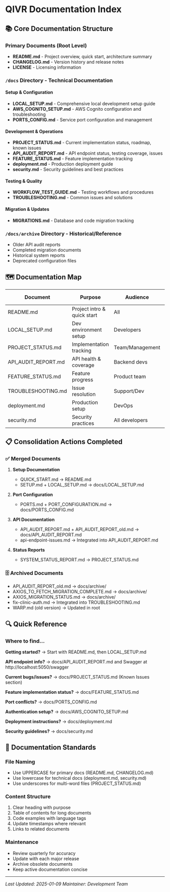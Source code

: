 # QIVR Documentation Index

## 📚 Core Documentation Structure

### Primary Documents (Root Level)
- **README.md** - Project overview, quick start, architecture summary
- **CHANGELOG.md** - Version history and release notes  
- **LICENSE** - Licensing information

### `/docs` Directory - Technical Documentation

#### Setup & Configuration
- **LOCAL_SETUP.md** - Comprehensive local development setup guide
- **AWS_COGNITO_SETUP.md** - AWS Cognito configuration and troubleshooting
- **PORTS_CONFIG.md** - Service port configuration and management

#### Development & Operations
- **PROJECT_STATUS.md** - Current implementation status, roadmap, known issues
- **API_AUDIT_REPORT.md** - API endpoint status, testing coverage, issues
- **FEATURE_STATUS.md** - Feature implementation tracking
- **deployment.md** - Production deployment guide
- **security.md** - Security guidelines and best practices

#### Testing & Quality
- **WORKFLOW_TEST_GUIDE.md** - Testing workflows and procedures  
- **TROUBLESHOOTING.md** - Common issues and solutions

#### Migration & Updates
- **MIGRATIONS.md** - Database and code migration tracking

### `/docs/archive` Directory - Historical/Reference
- Older API audit reports
- Completed migration documents  
- Historical system reports
- Deprecated configuration files

## 🗺️ Documentation Map

| Document | Purpose | Audience | Update Frequency |
|----------|---------|----------|------------------|
| README.md | Project intro & quick start | All | As needed |
| LOCAL_SETUP.md | Dev environment setup | Developers | Major changes |
| PROJECT_STATUS.md | Implementation tracking | Team/Management | Weekly |
| API_AUDIT_REPORT.md | API health & coverage | Backend devs | Sprint end |
| FEATURE_STATUS.md | Feature progress | Product team | Sprint end |
| TROUBLESHOOTING.md | Issue resolution | Support/Dev | As issues arise |
| deployment.md | Production setup | DevOps | Major releases |
| security.md | Security practices | All developers | Quarterly |

## 📋 Consolidation Actions Completed

### ✅ Merged Documents
1. **Setup Documentation**
   - QUICK_START.md → README.md
   - SETUP.md + LOCAL_SETUP.md → docs/LOCAL_SETUP.md
   
2. **Port Configuration**  
   - PORTS.md + PORT_CONFIGURATION.md → docs/PORTS_CONFIG.md

3. **API Documentation**
   - API_AUDIT_REPORT.md + API_AUDIT_REPORT_old.md → docs/API_AUDIT_REPORT.md
   - api-endpoint-issues.md → Integrated into API_AUDIT_REPORT.md

4. **Status Reports**
   - SYSTEM_STATUS_REPORT.md → PROJECT_STATUS.md

### 🗄️ Archived Documents
- API_AUDIT_REPORT_old.md → docs/archive/
- AXIOS_TO_FETCH_MIGRATION_COMPLETE.md → docs/archive/
- AXIOS_MIGRATION_STATUS.md → docs/archive/
- fix-clinic-auth.md → Integrated into TROUBLESHOOTING.md
- WARP.md (old version) → Updated in root

## 🔍 Quick Reference

### Where to find...

**Getting started?**
→ Start with README.md, then LOCAL_SETUP.md

**API endpoint info?**
→ docs/API_AUDIT_REPORT.md and Swagger at http://localhost:5050/swagger

**Current bugs/issues?**
→ docs/PROJECT_STATUS.md (Known Issues section)

**Feature implementation status?**
→ docs/FEATURE_STATUS.md

**Port conflicts?**
→ docs/PORTS_CONFIG.md

**Authentication setup?**
→ docs/AWS_COGNITO_SETUP.md

**Deployment instructions?**
→ docs/deployment.md

**Security guidelines?**
→ docs/security.md

## 📝 Documentation Standards

### File Naming
- Use UPPERCASE for primary docs (README.md, CHANGELOG.md)
- Use lowercase for technical docs (deployment.md, security.md)
- Use underscores for multi-word files (PROJECT_STATUS.md)

### Content Structure
1. Clear heading with purpose
2. Table of contents for long documents
3. Code examples with language tags
4. Update timestamps where relevant
5. Links to related documents

### Maintenance
- Review quarterly for accuracy
- Update with each major release
- Archive obsolete documents
- Keep active documentation concise

---

*Last Updated: 2025-01-09*
*Maintainer: Development Team*